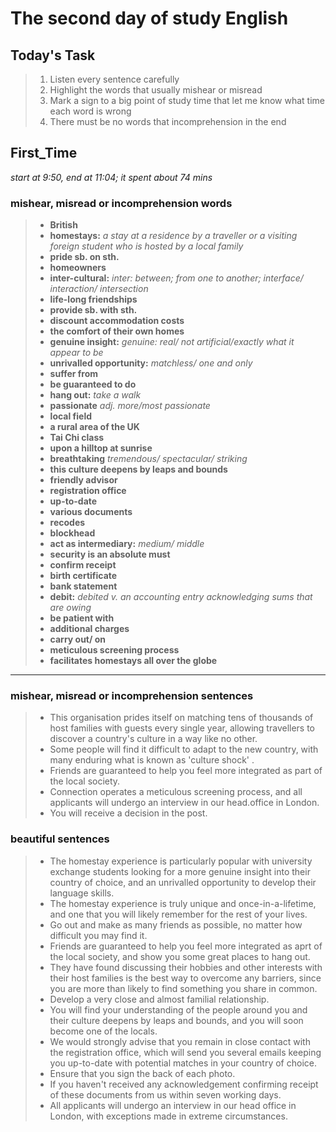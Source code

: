 # **The second day of study English**

## **Today's Task**
>1. Listen every sentence carefully
>2. Highlight the words that usually mishear or misread
>3. Mark a sign to a big point of study time that let me know what time each word is wrong
>4. There must be no words that incomprehension in the end

## **First_Time** 
*start at 9:50, end at 11:04; it spent about 74 mins*

### **mishear, misread or incomprehension words** 
>- **British**
>- **homestays:** *a stay at a residence by a traveller or a   visiting foreign student who is hosted by a local family*
>- **pride sb. on sth.** 
>- **homeowners**
>- **inter-cultural:** *inter: between; from one to another; interface/ interaction/ intersection*
>- **life-long friendships**
>- **provide sb. with sth.**
>- **discount accommodation costs**
>- **the comfort of their own homes**
>- **genuine insight:** *genuine: real/ not artificial/exactly what it appear to be*
>- **unrivalled opportunity:** *matchless/ one and only*
>- **suffer from**
>- **be guaranteed to do**
>- **hang out:** *take a walk*
>- **passionate** *adj. more/most passionate*
>- **local field**
>- **a rural area of the UK**
>- **Tai Chi class**
>- **upon a hilltop at sunrise**
>- **breathtaking** *tremendous/ spectacular/ striking*
>- **this culture deepens by leaps and bounds**
>- **friendly advisor**
>- **registration office**
>- **up-to-date**
>- **various documents**
>- **recodes**
>- **blockhead**
>- **act as intermediary:** *medium/ middle*
>- **security is an absolute must**
>- **confirm receipt**
>- **birth certificate**
>- **bank statement**
>- **debit:** *debited v. an accounting entry acknowledging sums that are owing*
>- **be patient with**
>- **additional charges**
>- **carry out/ on**
>- **meticulous screening process**
>- **facilitates homestays all over the globe**
---

### **mishear, misread or incomprehension sentences**
>- This organisation prides itself on matching tens of thousands of host families with guests every single year,  allowing travellers to discover a country's culture in a way like no other.
>- Some people will find it difficult to adapt to the new country, with many enduring what is known as 'culture shock' .
>- Friends are guaranteed to help you feel more integrated as part of the local society.
>- Connection operates a meticulous screening process, and all applicants will undergo an interview in our head.office in London.
>- You will receive a decision in the post.

### **beautiful sentences**
>- The homestay experience is particularly popular with university exchange students looking for a more genuine insight into their country of choice, and an unrivalled opportunity to develop their language skills.
>- The homestay experience is truly unique and once-in-a-lifetime, and one that you will likely remember for the rest of your lives.
>- Go out and make as many friends as possible, no matter how difficult you may find it.
>- Friends are guaranteed to help you feel more integrated as aprt of the local society, and show you some great places to hang out.
>- They have found discussing their hobbies and other interests with their host families is the best way to overcome any barriers, since you are more than likely to find something you share in common.
>- Develop a very close and almost familial relationship.
>- You will find your understanding of the people around you and their culture deepens by leaps and bounds, and you will soon become one of the locals. 
>- We would strongly advise that you remain in close contact with the registration office, which will send you several emails keeping you up-to-date with potential matches in your country of choice.
>- Ensure that you sign the back of each photo.
>- If you haven't received any acknowledgement confirming receipt of these documents from us within seven working days.
>- All applicants will undergo an interview in our head office in London, with exceptions made in extreme circumstances.